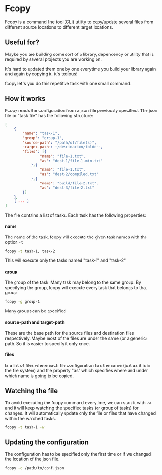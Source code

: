 # Fcopy

Fcopy is a command line tool (CLI) utility to copy/update several files from different source locations to different target locations.


## Useful for?

Maybe you are building some sort of a library, dependency or utility that is required by several projects you are working on.

It's hard to updated them one by one everytime you build your library again and again by copying it. It's tedious!

fcopy let's you do this repetitive task with one small command.


## How it works

Fcopy reads the configuration from a json file previously specified. The json file or "task file" has the following structure:

```json
[
    {
        "name": "task-1",
        "group": "group-1",
        "source-path": "/path/of/file(s)",
        "target-path": "/destination/folder",
        "files": [{ 
                "name": "file-1.txt", 
                "as": "dest-1/file-1.min.txt" 
            },{ 
                "name": "file-1.txt", 
                "as": "dest-2/compiled.txt" 
            },{ 
                "name": "build/file-2.txt", 
                "as": "dest-3/file-2.txt" 
        }]
    },
    { ... }
]
```

The file contains a list of tasks. Each task has the following properties:

#### name
The name of the task. fcopy will execute the given task names with the option `-t`

```bash
fcopy -t task-1, task-2
```

This will execute only the tasks named "task-1" and "task-2"


#### group
The group of the task. Many task may belong to the same group. By specifying the group, fcopy will execute every task that belongs to that group

```bash
fcopy -g group-1
```

Many groups can be specified

#### source-path and target-path

These are the base path for the source files and destination files respectively. Maybe most of the files are under the same (or a generic) path. So it is easier to specify it only once.

#### files
Is a list of files where each file configuration has the name (just as it is in the file system) and the property "as" which specifies where and under which name is going to be copied. 


## Watching the file
To avoid executing the fcopy command everytime, we can start it with `-w` and it will keep watching the specified tasks (or group of tasks) for changes. It will automatically update only the file or files that have changed within the watched tasks. 


```bash
fcopy -t task-1 -w
```

## Updating the configuration

The configuration has to be specified only the first time or if we changed the location of the json file.

```bash
fcopy -c /path/to/conf.json
```


